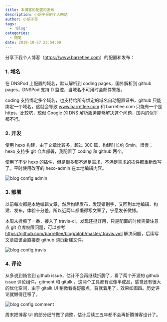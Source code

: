 ```yaml
---
title: 本博客的配置和发布
description: 小胡子哥的个人网站
author: 小胡子哥
tags:
  - 'Blog'
categories:
  - 随笔
date: 2019-10-27 23:54:00
---
```


分享下我个人博客（<https://www.barretlee.com>）的配置和发布：

### 1. 域名

在 DNSPod 上配置的域名，默认解析到 coding pages，国外解析到 github pages，DNSPod 支持 D 监控，当域名不可用时会邮件警报。

coding 支持绑定多个域名，也支持给所有绑定的域名自动配置证书，github 只能绑定一个域名，这就会导致 www.barretlee.com 和 barretlee.com 只能有一个是 https，比较坑，貌似 Google 的 DNS 解析服务能够解决这个问题，国内的似乎都不行。

### 2. 开发

使用 hexo 构建，由于文章比较多，超过 300 篇，构建时长约 6min，很慢；hexo 支持多 git 仓库部署，我配置了 coding 和 github 两个。

使用了不少 hexo 的插件，但是很多都不满足需求，不满足需求的插件都重新改写了。平时使用改写的 hexo-admin 在本地编辑内容。

![blog config admin](https://www.barretlee.com/blogimgs/2019/10/27/blog-config-admin.png)


### 3. 部署

以前每次都是本地编辑文章，然后构建发布，发现错别字，又回到本地编辑、构建、发布，体验十分差，所以近两年都懒得写文章了，宁愿发长微博。

本周末折腾了一番，接入了 travis-ci，发现还挺好用，只是配置的时候需要注意点 git 仓库权限问题，可以参考 <https://github.com/barretlee/blog/blob/master/.travis.yml> 解决问题，后续写文章应该会直接走 github 网页新建文件。

![blog config travis](https://www.barretlee.com/blogimgs/2019/10/27/blog-config-travis.png)

### 4. 评论

从多说到畅言到 github issue，估计不会再继续折腾了，看了两个开源的 github issue 评论组件，gitment 和 gitalk ，这两个工具都有点像半成品，感觉还有很大的优化空间，由于 gitalk UI 稍微看得舒服点，将就着用了，效果如图四。历史评论就懒得迁移了。

![blog config comment](https://www.barretlee.com/blogimgs/2019/10/27/blog-config-comment.png)

周末把博客 UI 的部分细节做了调整，估计后续三五年都不会再折腾博客设计了。
